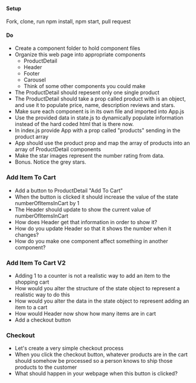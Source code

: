 #### Setup
Fork, clone, run npm install, npm start, pull request

#### Do
 * Create a component folder to hold component files
 * Organize this web page into appropriate components
   * ProductDetail
   * Header
   * Footer
   * Carousel
   * Think of some other components you could make
* The ProductDetail should repesent only one single product
* The ProductDetail should take a prop called product with is an object, and use it to populate price, name, description reviews and stars.
* Make sure each component is in its own file and imported into App.js
* Use the provided data in state.js to dynamically populate information instead of the hard coded html that is there now.
* In index.js provide App with a prop called "products" sending in the product array 
* App should use the product prop and map the array of products into an array of ProductDetail components
* Make the star images represent the number rating from data.
* Bonus. Notice the grey stars.

### Add Item To Cart
* Add a button to ProductDetail "Add To Cart"
* When the button is clicked it should increase the value of the state numberOfItemsInCart by 1
* The Header should update to show the current value of numberOfItemsInCart
* How does Header get that information in order to show it?
* How do you update Header so that it shows the number when it changes?
* How do you make one component affect something in another component?


### Add Item To Cart V2
* Adding 1 to a counter is not a realistic way to add an item to the shopping cart
* How would you alter the structure of the state object to represent a realistic way to do this
* How would you alter the data in the state object to represent adding an item to a cart
* How would Header now show how many items are in cart
* Add a checkout button

### Checkout
* Let's create a very simple checkout process
* When you click the checkout button, whatever products are in the cart should somehow be processed so a person knows to ship those products to the customer
* What should happen in your webpage when this button is clicked?


